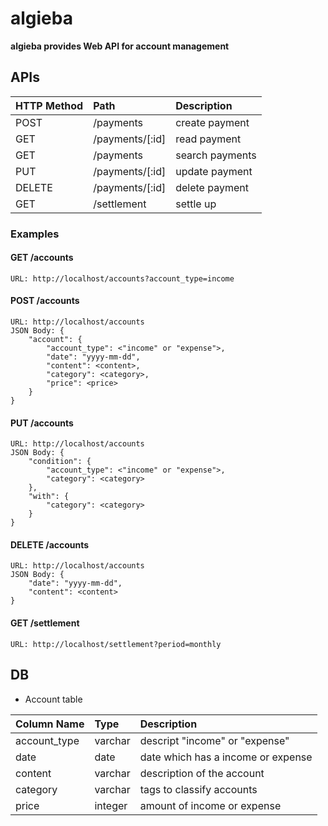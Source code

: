 # algieba

**algieba provides Web API for account management**

## APIs

|HTTP Method|Path           |Description    |
|:----------|:--------------|:--------------|
|POST       |/payments      |create payment |
|GET        |/payments/[:id]|read payment   |
|GET        |/payments      |search payments|
|PUT        |/payments/[:id]|update payment |
|DELETE     |/payments/[:id]|delete payment |
|GET        |/settlement    |settle up      |

### Examples

#### GET /accounts

    URL: http://localhost/accounts?account_type=income

#### POST /accounts

    URL: http://localhost/accounts
    JSON Body: {
        "account": {
            "account_type": <"income" or "expense">,
            "date": "yyyy-mm-dd",
            "content": <content>,
            "category": <category>,
            "price": <price>
        }
    }

#### PUT /accounts

    URL: http://localhost/accounts
    JSON Body: {
        "condition": {
            "account_type": <"income" or "expense">,
            "category": <category>
        },
        "with": {
            "category": <category>
        }
    }

#### DELETE /accounts

    URL: http://localhost/accounts
    JSON Body: {
    	"date": "yyyy-mm-dd",
        "content": <content>
    }

#### GET /settlement

    URL: http://localhost/settlement?period=monthly

## DB

- Account table

|Column Name  |Type    |Description                            |
|:------------|:-------|:--------------------------------------|
|account_type |varchar |descript "income" or "expense"         |
|date         |date    |date which has a income or expense     |
|content      |varchar |description of the account             |
|category     |varchar |tags to classify accounts              |
|price        |integer |amount of income or expense            |
